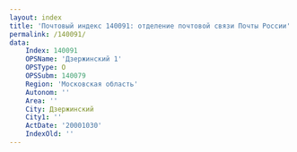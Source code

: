 ```yaml
---
layout: index
title: 'Почтовый индекс 140091: отделение почтовой связи Почты России'
permalink: /140091/
data:
    Index: 140091
    OPSName: 'Дзержинский 1'
    OPSType: О
    OPSSubm: 140079
    Region: 'Московская область'
    Autonom: ''
    Area: ''
    City: Дзержинский
    City1: ''
    ActDate: '20001030'
    IndexOld: ''
---
```

